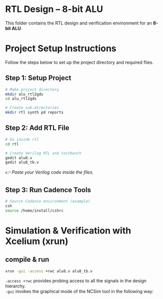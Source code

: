 # RTL Design – 8-bit ALU
This folder contains the RTL design and verification environment for an **8-bit ALU**.
# Project Setup Instructions
Follow the steps below to set up the project directory and required files.
## Step 1: Setup Project
```bash
# Make project directory
mkdir alu_rtl2gds
cd alu_rtl2gds

# Create sub-directories
mkdir rtl synth pd reports
```
## Step 2: Add RTL File
```bash
# Go inside rtl
cd rtl

# Create Verilog RTL and testbench
gedit alu8.v 
gedit alu8_tb.v 
```
*👉 Paste your Verilog code inside the files.*

## Step 3: Run Cadence Tools
```bash
# Source Cadence environment (example)
csh
source /home/install/cshrc
```
# Simulation & Verification with Xcelium (xrun)
## compile & run
```bash
xrun -gui -access +rwc alu8.v alu8_tb.v
```
`-access +rwc` provides probing access to all the signals in the design hierarchy.\
`-gui` invokes the graphical mode of the NCSim tool in the following way:


